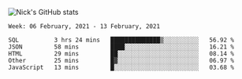 ![Nick's GitHub stats](https://github-readme-stats.vercel.app/api?username=nickdark&theme=vue&show_icons=true)


<!--START_SECTION:waka-->
```text
Week: 06 February, 2021 - 13 February, 2021

SQL          3 hrs 24 mins   ██████████████▒░░░░░░░░░░   56.92 % 
JSON         58 mins         ████░░░░░░░░░░░░░░░░░░░░░   16.21 % 
HTML         29 mins         ██░░░░░░░░░░░░░░░░░░░░░░░   08.14 % 
Other        25 mins         █▓░░░░░░░░░░░░░░░░░░░░░░░   06.97 % 
JavaScript   13 mins         █░░░░░░░░░░░░░░░░░░░░░░░░   03.68 % 
```
<!--END_SECTION:waka-->

<!--
**nickdark/nickdark** is a ✨ _special_ ✨ repository because its `README.md` (this file) appears on your GitHub profile.

Here are some ideas to get you started:

- 🔭 I’m currently working on ...
- 🌱 I’m currently learning ...
- 👯 I’m looking to collaborate on ...
- 🤔 I’m looking for help with ...
- 💬 Ask me about ...
- 📫 How to reach me: ...
- 😄 Pronouns: ...
- ⚡ Fun fact: ...
-->
